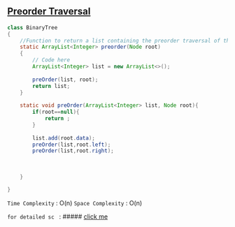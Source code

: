 ## [Preorder Traversal](https://www.geeksforgeeks.org/problems/preorder-traversal/1?page=1&difficulty[]=-1&category[]=Tree&sortBy=submissions)

```java
class BinaryTree
{
    //Function to return a list containing the preorder traversal of the tree.
    static ArrayList<Integer> preorder(Node root)
    {
        // Code here
        ArrayList<Integer> list = new ArrayList<>();
        
        preOrder(list, root);
        return list;
    }
    
    static void preOrder(ArrayList<Integer> list, Node root){
        if(root==null){
            return ;
        }
        
        list.add(root.data);
        preOrder(list,root.left);
        preOrder(list,root.right);
        
        
       
    }

}
```

`Time Complexity` : O(n)
`Space Complexity` : O(n)

`for detailed sc ` : ##### [click me](https://github.com/ChaudharyAbhinav/Data-Structures/blob/main/Tree%20/InOrder%20Traversal.md)
